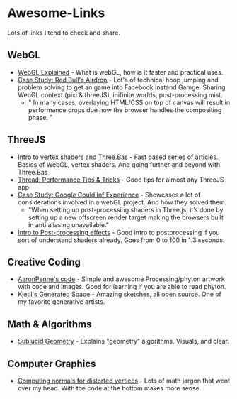 # Awesome-Links
Lots of links I tend to check and share.

## WebGL
- [WebGL Explained](https://chriscourses.com/blog/beginners-guide-to-webgl) - What is webGL, how is it faster and practical uses. 
- [Case Study: Red Bull's Airdrop](https://medium.com/epicagency/airdrop-technical-casestudy-bafabf2f8c1e) - Lot's of technical hoop jumping and problem solving to get an game into Facebook Instand Gamge. Sharing WebGL context (pixi & threeJS), inifinite worlds, post-processing mist.
    - " In many cases, overlaying HTML/CSS on top of canvas will result in performance drops due how the browser handles the compositing phase. "

## ThreeJS
- [Intro to vertex shaders](https://medium.com/@Zadvorsky/into-vertex-shaders-594e6d8cd804) and [Three.Bas](https://github.com/zadvorsky/three.bas) - Fast pased series of articles. Basics of WebGL, vertex shaders. And going further and beyond with Three.Bas 
- [Thread: Performance Tips & Tricks](https://twitter.com/jackrugile/status/966440290885156864) - Good tips for almost any ThreeJS app 
- [Case Study: Google Could Inf Experience](https://medium.com/@hellomondaycom/how-we-built-the-google-cloud-infrastructure-webgl-experience-dec3ce7cd209) - Showcases a lot of considerations involved in a webGL project.  And how they solved them.
    - "When setting up post-processing shaders in Three.js, it’s done by setting up a new offscreen render target making the browsers built in anti aliasing unavailable."
- [Intro to Post-processing effects](https://www.airtightinteractive.com/2013/02/intro-to-pixel-shaders-in-three-js/) - Good intro to postprocessing if you sort of understand shaders already. Goes from 0 to 100 in 1.3 seconds.

## Creative Coding

- [AaronPenne's code](https://github.com/aaronpenne/generative_art) - Simple and awesome Processing/phyton artwork with code and images. Good for learning if you are able to read phyton. 
- [Kjetil's Generated Space](https://generated.space/) - Amazing sketches, all open source. One of my favorite generative artists.   

## Math & Algorithms
- [Sublucid Geometry](https://zalo.github.io/) - Explains "geometry" algorithms. Visuals, and clear.

## Computer Graphics
-  [Computing normals for distorted vertices](https://observablehq.com/@k9/calculating-normals-for-distorted-vertices) - Lots of math jargon that went over my head. With the code at the bottom makes more sense. 

